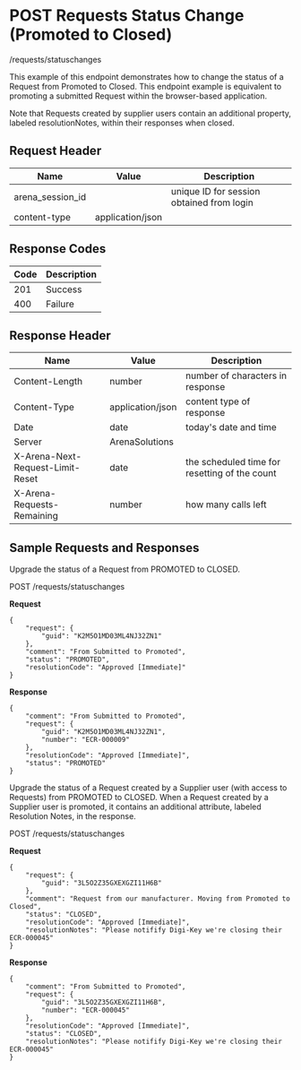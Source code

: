 # POST Requests Status Change (Promoted to Closed)
/requests/statuschanges

This example of this endpoint demonstrates how to change the status of a Request from Promoted to Closed. This endpoint example is equivalent to promoting a submitted Request within the browser-based application.

Note that Requests created by supplier users contain an additional property, labeled resolutionNotes, within their responses when closed.

## Request Header

| Name<br> | Value<br> | Description<br> |
|  --- |  --- |  --- | 
| arena_session_id<br> |   | unique ID for session obtained from login<br> |
| content-type<br> | application/json<br> |   |

## Response Codes

| Code<br> | Description<br> |
|  --- |  --- | 
| 201<br> | Success<br> |
| 400<br> | Failure<br> |

## Response Header

| Name<br> | Value<br> | Description<br> |
|  --- |  --- |  --- | 
| Content-Length<br> | number<br> | number of characters in response<br> |
| Content-Type<br> | application/json<br> | content type of response<br> |
| Date<br> | date<br> | today's date and time<br> |
| Server<br> | ArenaSolutions<br> |   |
| X-Arena-Next-Request-Limit-Reset<br> | date<br> | the scheduled time for resetting of the count<br> |
| X-Arena-Requests-Remaining<br> | number<br> | how many calls left<br> |

## Sample Requests and Responses
Upgrade the status of a Request from PROMOTED to CLOSED.

POST /requests/statuschanges

**Request** 

```
{
    "request": {
        "guid": "K2M5O1MD03ML4NJ32ZN1"
    },
    "comment": "From Submitted to Promoted",
    "status": "PROMOTED",
    "resolutionCode": "Approved [Immediate]"
}
```
**Response** 

```
{
    "comment": "From Submitted to Promoted",
    "request": {
        "guid": "K2M5O1MD03ML4NJ32ZN1",
        "number": "ECR-000009"
    },
    "resolutionCode": "Approved [Immediate]",
    "status": "PROMOTED"
}
```
Upgrade the status of a Request created by a Supplier user \(with access to Requests\) from PROMOTED to CLOSED. When a Request created by a Supplier user is promoted, it contains an additional attribute, labeled Resolution Notes, in the response.

POST /requests/statuschanges

**Request** 

```
{
    "request": {
        "guid": "3L5O2Z35GXEXGZI11H6B"
    },
    "comment": "Request from our manufacturer. Moving from Promoted to Closed",
    "status": "CLOSED",
    "resolutionCode": "Approved [Immediate]",
    "resolutionNotes": "Please notifify Digi-Key we're closing their ECR-000045"
}
```
**Response** 

```
{
    "comment": "From Submitted to Promoted",
    "request": {
        "guid": "3L5O2Z35GXEXGZI11H6B",
        "number": "ECR-000045"
    },
    "resolutionCode": "Approved [Immediate]",
    "status": "CLOSED",
    "resolutionNotes": "Please notifify Digi-Key we're closing their ECR-000045"
}
```
